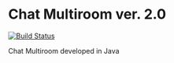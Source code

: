 # Chat Multiroom ver. 2.0

[![Build Status](https://travis-ci.org/joemccann/dillinger.svg?branch=master)](https://travis-ci.org/joemccann/dillinger)

Chat Multiroom developed in Java
